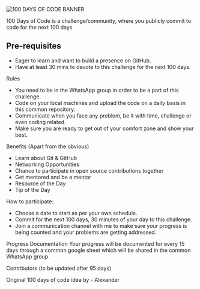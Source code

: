 ![100 DAYS OF CODE BANNER](/PHOTO/banner.png)

100 Days of Code is a challenge/community, where you publicly commit to code for the next 100 days.

## <h2> Pre-requisites 
- Eager to learn and want to build a presence on GitHub. 
- Have at least 30 mins to devote to this challenge for the next 100 days. 

Rules
- You need to be in the WhatsApp group in order to be a part of this challenge.  
- Code on your local machines and upload the code on a daily basis in this common repository. 
- Communicate when you face any problem, be it with time, challenge or even coding related. 
- Make sure you are ready to get out of your comfort zone and show your best. 

Benefits (Apart from the obvious)
- Learn about Git & GitHub
- Networking Opportunities
- Chance to participate in open source contributions together
- Get mentored and be a mentor 
- Resource of the Day 
- Tip of the Day


How to participate: 
- Choose a date to start as per your own schedule. 
- Commit for the next 100 days, 30 minutes of your day to this challenge. 
- Join a communication channel with me to make sure your progress is being counted and your problems are getting addressed. 


Progress Documentation 
Your progress will be documented for every 15 days through a common google sheet which will be shared in the common WhatsApp group. 

Contributors 
(to be updated after 95 days)


Original 100 days of code idea by - Alexander 
